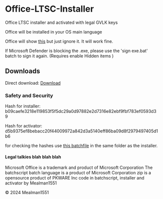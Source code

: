 # Office-LTSC-Installer
Office LTSC installer and activated with legal GVLK keys

Office will be installed in your OS main language

Office will show [this](https://i.ibb.co/ZGLXjxb/Schermafbeelding-2024-08-22-094545.png) but just ignore it. It will work fine.

If Microsoft Defender is blocking the .exe, please use the 'sign exe.bat' batch to sign it again. (Requires enable Hidden items )

## Downloads
Direct download: [Download](https://github.com/Mealman1551/Office-LTSC-Installer/raw/main/Microsoft%20Office%202021%20ProPlus.zip)

### Safety and Security
Hash for installer: b09caefe3218e119853f5f5dc29a0d97882e2d7316e82ebf9fbf783ef0593d39

Hash for activator: d5b9375ef8bebacc20f44009972a842d3a5140eff86ba09d8f2979497405d1b6

for checking the hashes use [this batchfile](https://s3.filebin.net/filebin/aad367b299968e5d83cfd54787d2b9c1ccd680fb2fc4c6aec2c9026a7380feb7/72daf895167538c3bbff84b293b35c2a24ba528e94661bece2939133603082a5?X-Amz-Algorithm=AWS4-HMAC-SHA256&X-Amz-Credential=7pMj6hGeoKewqmMQILjm%2F20240822%2Fus-east-1%2Fs3%2Faws4_request&X-Amz-Date=20240822T164406Z&X-Amz-Expires=60&X-Amz-SignedHeaders=host&response-cache-control=max-age%3D60&response-content-disposition=filename%3D%22Meal_s_Hash_Checker_for_Office_LTSC_Installer__Github_.txt%22&response-content-type=text%2Fplain%3B%20charset%3Dutf-8&X-Amz-Signature=b2a6bea22ab2eb604e08b36787558bc031256e1e94e96a6ef4ad054ff112c06b) in the same folder as the installer.

#### Legal talkies blah blah blah
Microsoft Office is a trademark and product of Microsoft Corporation
The batchscript batch language is a product of Microsoft Corporation
zip is a opensource product of PKWARE Inc
code in batchscript, installer and activator by Mealman1551

© 2024 Mealman1551
